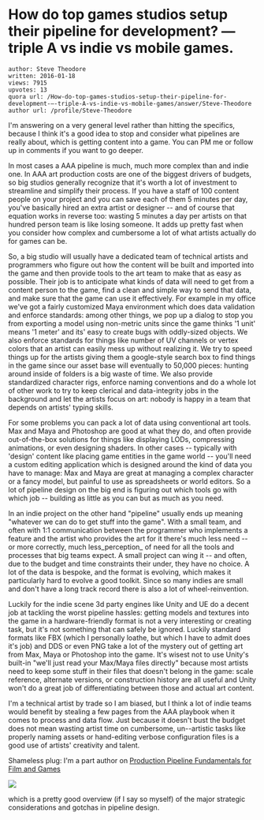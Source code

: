 # How do top games studios setup their pipeline for development? — triple A vs indie vs mobile games.

	author: Steve Theodore
	written: 2016-01-18
	views: 7915
	upvotes: 13
	quora url: /How-do-top-games-studios-setup-their-pipeline-for-development-—-triple-A-vs-indie-vs-mobile-games/answer/Steve-Theodore
	author url: /profile/Steve-Theodore


I'm answering on a very general level rather than hitting the specifics, because I think it's a good idea to stop and consider what pipelines are really about, which is getting content into a game. You can PM me or follow up in comments if you want to go deeper.



In most cases a AAA pipeline is much, much more complex than and indie one. In AAA art production costs are one of the biggest drivers of budgets, so big studios generally recognize that it's worth a lot of investment to streamline and simplify their process. If you have a staff of 100 content people on your project and you can save each of them 5 minutes per day, you've basically hired an extra artist or designer -- and of course that equation works in reverse too: wasting 5 minutes a day per artists on that hundred person team is like losing someone. It adds up pretty fast when you consider how complex and cumbersome a lot of what artists actually do for games can be.

So, a big studio will usually have a dedicated team of technical artists and programmers who figure out how the content will be built and imported into the game and then provide tools to the art team to make that as easy as possible. Their job is to anticipate what kinds of data will need to get from a content person to the game, find a clean and simple way to send that data, and make sure that the game can use it effectively. For example in my office we've got a fairly customized Maya environment which does data validation and enforce standards: among other things, we pop up a dialog to stop you from exporting a model using non-metric units since the game thinks '1 unit' means '1 meter' and its' easy to create bugs with oddly-sized objects. We also enforce standards for things like number of UV channels or vertex colors that an artist can easily mess up without realizing it. We try to speed things up for the artists giving them a google-style search box to find things in the game since our asset base will eventually to 50,000 pieces: hunting around inside of folders is a big waste of time. We also provide standardized character rigs, enforce naming conventions and do a whole lot of other work to try to keep clerical and data-integrity jobs in the background and let the artists focus on art: nobody is happy in a team that depends on artists' typing skills.

For some problems you can pack a lot of data using conventional art tools. Max and Maya and Photoshop are good at what they do, and often provide out-of-the-box solutions for things like displaying LODs, compressing animations, or even designing shaders. In other cases -- typically with 'design' content like placing game entities in the game world -- you'll need a custom editing application which is designed around the kind of data you have to manage: Max and Maya are great at managing a complex character or a fancy model, but painful to use as spreadsheets or world editors. So a lot of pipeline design on the big end is figuring out which tools go with which job -- building as little as you can but as much as you need.

In an indie project on the other hand "pipeline" usually ends up meaning "whatever we can do to get stuff into the game". With a small team, and often with 1:1 communication between the programmer who implements a feature and the artist who provides the art for it there's much less need -- or more correctly, much less_perception_  of need for all the tools and processes that big teams expect. A small project can wing it -- and often, due to the budget and time constraints their under, they have no choice. A lot of the data is bespoke, and the format is evolving, which makes it particularly hard to evolve a good toolkit. Since so many indies are small and don't have a long track record there is also a lot of wheel-reinvention.

Luckily for the indie scene 3d party engines like Unity and UE do a decent job at tackling the worst pipeline hassles: getting models and textures into the game in a hardware-friendly format is not a very interesting or creating task, but it's not something that can safely be ignored. Luckily standard formats like FBX (which I personally loathe, but which I have to admit does it's job) and DDS or even PNG take a lot of the mystery out of getting art from Max, Maya or Photoshop into the game. It's wisest not to use Unity's built-in "we'll just read your Max/Maya files directly" because most artists need to keep some stuff in their files that doesn't belong in the game: scale reference, alternate versions, or construction history are all useful and Unity won't do a great job of differentiating between those and actual art content.

I'm a technical artist by trade so I am biased, but I think a lot of indie teams would benefit by stealing a few pages from the AAA playbook when it comes to process and data flow. Just because it doesn't bust the budget does not mean wasting artist time on cumbersome, un--artistic tasks like properly naming assets or hand-editing verbose configuration files is a good use of artists' creativity and talent. 

Shameless plug: I'm a part author on [Production Pipeline Fundamentals for Film and Games](http://www.amazon.com/gp/product/0415812291/ref=as_li_tl?ie=UTF8&camp=1789&creative=390957&creativeASIN=0415812291&linkCode=as2&tag=tecsurgui-20&linkId=7BJDW6CY7BKZL5L4)

![](https://qph.fs.quoracdn.net/main-qimg-3b1d88f075b3731c49654408efd4c009-c)

which is a pretty good overview (if I say so myself) of the major strategic considerations and gotchas in pipeline design.

